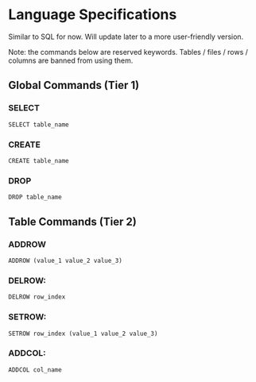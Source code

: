 # Language Specifications

Similar to SQL for now. Will update later to a more user-friendly version. 

Note: the commands below are reserved keywords. Tables / files / rows / columns are banned from using them. 

## Global Commands (Tier 1)

### SELECT

```
SELECT table_name
```

### CREATE

```
CREATE table_name
```

### DROP

```
DROP table_name
```

## Table Commands (Tier 2)

### ADDROW

```
ADDROW (value_1 value_2 value_3)
```

### DELROW:

```
DELROW row_index
```

### SETROW: 
```
SETROW row_index (value_1 value_2 value_3)
```

### ADDCOL:
```
ADDCOL col_name
```
